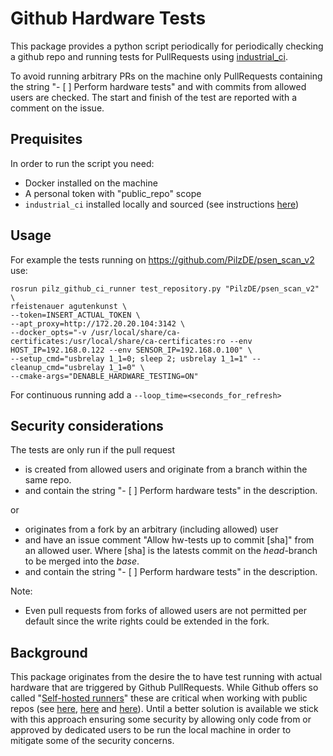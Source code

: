 # Github Hardware Tests
This package provides a python script periodically for periodically checking a github repo and running tests for PullRequests using [industrial_ci](https://github.com/ros-industrial/industrial_ci).

To avoid running arbitrary PRs on the machine only PullRequests containing the string "- [ ] Perform hardware tests" and with commits from allowed users are checked. The start and finish of the test are reported with a comment on the issue.

## Prequisites
In order to run the script you need:
- Docker installed on the machine
- A personal token with "public_repo" scope
- `industrial_ci` installed locally and sourced (see instructions [here](https://github.com/ros-industrial/industrial_ci/blob/master/doc/index.rst#simplest-way-to-run-locally))
## Usage
For example the tests running on https://github.com/PilzDE/psen_scan_v2 use:
```
rosrun pilz_github_ci_runner test_repository.py "PilzDE/psen_scan_v2" \
rfeistenauer agutenkunst \
--token=INSERT_ACTUAL_TOKEN \
--apt_proxy=http://172.20.20.104:3142 \
--docker_opts="-v /usr/local/share/ca-certificates:/usr/local/share/ca-certificates:ro --env HOST_IP=192.168.0.122 --env SENSOR_IP=192.168.0.100" \
--setup_cmd="usbrelay 1_1=0; sleep 2; usbrelay 1_1=1" --cleanup_cmd="usbrelay 1_1=0" \
--cmake-args="DENABLE_HARDWARE_TESTING=ON"
```
For continuous running add a `--loop_time=<seconds_for_refresh>`

## Security considerations
The tests are only run if the pull request

- is created from allowed users and originate from a branch within the same repo.
- and contain the string "- [ ] Perform hardware tests" in the description.

or

- originates from a fork by an arbitrary (including allowed) user
- and have an issue comment "Allow hw-tests up to commit [sha]" from an allowed user. Where [sha] is the latests commit on the *head*-branch to be merged into the *base*.
- and contain the string "- [ ] Perform hardware tests" in the description.

Note:
- Even pull requests from forks of allowed users are not permitted per default since the write rights could be extended in the fork.

## Background
This package originates from the desire the to have test running with actual hardware that are triggered by Github PullRequests. While Github offers so called "[Self-hosted runners](https://docs.github.com/en/actions/hosting-your-own-runners)" these are critical when working with public repos (see [here](https://docs.github.com/en/actions/hosting-your-own-runners/about-self-hosted-runners#self-hosted-runner-security-with-public-repositories), [here](https://github.community/t/self-hosted-runner-security-with-public-repositories/17860/11) and [here](https://github.com/actions/runner/issues/494)). Until a better solution is available we stick with this approach ensuring some security by allowing only code from or approved by dedicated users to be run the local machine in order to mitigate some of the security concerns.